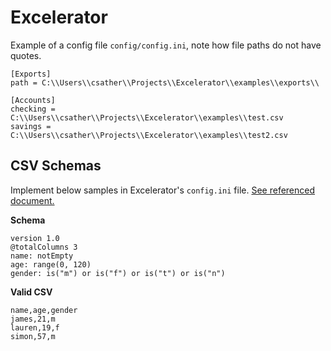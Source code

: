 # Excelerator

Example of a config file `config/config.ini`, note how file paths do not have quotes.

```
[Exports]
path = C:\\Users\\csather\\Projects\\Excelerator\\examples\\exports\\

[Accounts]
checking = C:\\Users\\csather\\Projects\\Excelerator\\examples\\test.csv
savings = C:\\Users\\csather\\Projects\\Excelerator\\examples\\test2.csv
```

## CSV Schemas

Implement below samples in Excelerator's `config.ini` file. [See referenced document.](https://digital-preservation.github.io/csv-schema/csv-schema-1.0.html)

**Schema**
```
version 1.0
@totalColumns 3
name: notEmpty
age: range(0, 120)
gender: is("m") or is("f") or is("t") or is("n")
```

**Valid CSV**
```
name,age,gender
james,21,m
lauren,19,f
simon,57,m
```